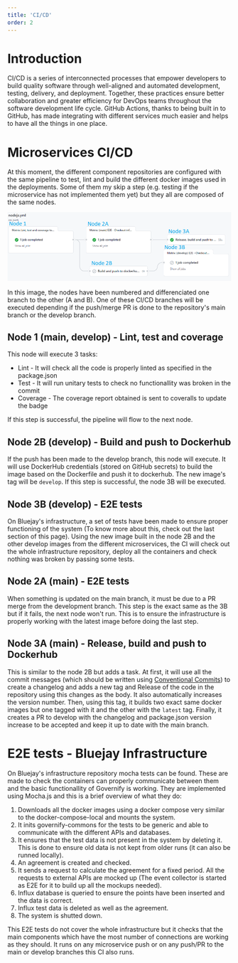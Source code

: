 ```yaml
---
title: 'CI/CD'
order: 2
---
```


# Introduction
CI/CD is a series of interconnected processes that empower developers to build quality software through well-aligned and automated development, testing, delivery, and deployment. Together, these practices ensure better collaboration and greater efficiency for DevOps teams throughout the software development life cycle. GitHub Actions, thanks to being built in to GitHub, has made integrating with different services much easier and helps to have all the things in one place.

# Microservices CI/CD
At this moment, the different component repositories are configured with the same pipeline to test, lint and build the different docker images used in the deployments. Some of them my skip a step (e.g. testing if the microservice has not implemented them yet) but they all are composed of the same nodes. 

![Projects list interface of Governify](../images/CI.PNG)

In this image, the nodes have been numbered and differenciated one branch to the other (A and B). One of these CI/CD branches will be executed depending if the push/merge PR is done to the repository's main branch or the develop branch.

## Node 1 (main, develop) - Lint, test and coverage
This node will execute 3 tasks:
 - Lint - It will check all the code is properly linted as specified in the package.json
 - Test - It will run unitary tests to check no functionallity was broken in the commit
 - Coverage - The coverage report obtained is sent to coveralls to update the badge

If this step is successful, the pipeline will flow to the next node.

## Node 2B (develop) - Build and push to Dockerhub
If the push has been made to the develop branch, this node will execute. It will use DockerHub credentials (stored on GitHub secrets) to build the image based on the Dockerfile and push it to dockerhub. The new image's tag will be `develop`. If this step is successful, the node 3B will be executed.

## Node 3B (develop) - E2E tests
On Bluejay's infrastructure, a set of tests have been made to ensure proper functioning of the system (To know more about this, check out the last section of this page). Using the new image built in the node 2B and the other develop images from the different microservices, the CI will check out the whole infrastructure repository, deploy all the containers and check nothing was broken by passing some tests.

## Node 2A (main) - E2E tests
When something is updated on the main branch, it must be due to a PR merge from the development branch. This step is the exact same as the 3B but if it fails, the next node won't run. This is to ensure the infrastructure is properly working  with the latest image before doing the last step.

## Node 3A (main) - Release, build and push to Dockerhub
This is similar to the node 2B but adds a task. At first, it will use all the commit messages (which should be written using [Conventional Commits](https://www.conventionalcommits.org/en/v1.0.0/)) to create a changelog and adds a new tag and Release of the code in the repository using this changes as the body. It also automatically increases the version number. Then, using this tag, it builds two exact same docker images but one tagged with it and the other with the `latest` tag. Finally, it creates a PR to develop with the changelog and package.json version increase to be accepted and keep it up to date with the main branch.

# E2E tests - Bluejay Infrastructure
On Bluejay's infrastructure repository mocha tests can be found. These are made to check the containers can properly communicate between them and the basic functionallity of Governify is working. They are implemented using Mocha.js and this is a brief overview of what they do:

1. Downloads all the docker images using a docker compose very similar to the docker-compose-local and mounts the system.
2. It inits governify-commons for the tests to be generic and able to communicate with the different APIs and databases.
3. It ensures that the test data is not present in the system by deleting it. This is done to ensure old data is not kept from older runs (it can also be runned locally).
4. An agreement is created and checked.
5. It sends a request to calculate the agreement for a fixed period. All the requests to external APIs are mocked up (The event collector is started as E2E for it to build up all the mockups needed).
6. Influx database is queried to ensure the points have been inserted and the data is correct.
7. Influx test data is deleted as well as the agreement.
8. The system is shutted down.

This E2E tests do not cover the whole infrastructure but it checks that the main components which have the most number of connections are working as they should. It runs on any microservice push or on any push/PR to the main or develop branches this CI also runs.